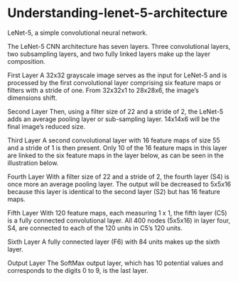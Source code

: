 # Understanding-lenet-5-architecture
LeNet-5, a simple convolutional neural network.

The LeNet-5 CNN architecture has seven layers. Three convolutional layers, two subsampling layers, and two fully linked layers make up the layer composition.

First Layer
A 32x32 grayscale image serves as the input for LeNet-5 and is processed by the first convolutional layer comprising six feature maps or filters with a stride of one. From 32x32x1 to 28x28x6, the image’s dimensions shift.

Second Layer
Then, using a filter size of 22 and a stride of 2, the LeNet-5 adds an average pooling layer or sub-sampling layer. 14x14x6 will be the final image’s reduced size.

Third Layer
A second convolutional layer with 16 feature maps of size 55 and a stride of 1 is then present. Only 10 of the 16 feature maps in this layer are linked to the six feature maps in the layer below, as can be seen in the illustration below.

Fourth Layer
With a filter size of 22 and a stride of 2, the fourth layer (S4) is once more an average pooling layer. The output will be decreased to 5x5x16 because this layer is identical to the second layer (S2) but has 16 feature maps.

Fifth Layer
With 120 feature maps, each measuring 1 x 1, the fifth layer (C5) is a fully connected convolutional layer. All 400 nodes (5x5x16) in layer four, S4, are connected to each of the 120 units in C5’s 120 units.

Sixth Layer
A fully connected layer (F6) with 84 units makes up the sixth layer.

Output Layer
The SoftMax output layer, which has 10 potential values and corresponds to the digits 0 to 9, is the last layer.


